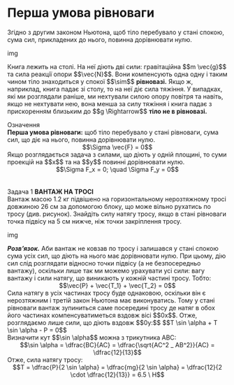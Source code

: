 #  Перша умова рiвноваги

<div class="space">Згiдно з другим законом Ньютона, щоб тiло перебувало у станi спокою, сума сил, прикладених до нього, повинна дорiвнювати нулю.

img

<p class="p3"><div class="space">Книга лежить на столi. На неї дiють двi сили: гравiтацiйна $$m \vec{g}$$ та сила реакцiї опори $$\vec{N}$$. Вони компенсують одна одну i таким чином тiло знаходиться у спокої $$\sim$$ <b>рiвновазi.</b> Якщо ж, наприклад, книга падає зi столу, то на неї дiє сила тяжiння. У випадках, якi ми розглядали ранiше, ми нехтували силою опору повiтря та навiть, якщо не нехтувати нею, вона менша за силу тяжiння i книга падає з прискоренням близьким до $$g \Rightarrow$$ <b>тiло не в рiвновазi.</b></div></p>

<div class="eoz-wrap">
<span class="eoz">Означення</span>
<div class="eoz-text">
<div class="space"><b>Перша умова рiвноваги:</b> щоб тiло перебувало у станi рiвноваги, сума сил, що дiє на нього, повинна дорiвнювати нулю.</div>

<div class="space" align="center">$$\Sigma \vec{F} = 0$$</div>

<div class="space">Якщо розглядається задача з силами, що дiють у однiй площинi, то суми проекцiй на $$x$$ та на $$y$$ повиннi дорiвнювати нулю.</div>

<div align="center">$$\Sigma F_x = 0; \quad \Sigma F_y = 0$$</div>
</div>
</div>
<br>
<br>
<div class="task-wrap">
<span class="task">Задача 1</span> <b>ВАНТАЖ НА ТРОСI</b>
<div class="task-text">
<div class="space">Вантаж масою 1.2 кг пiдвiшено на горизонтальному нерозтяжному тросi довжиною 26 см за допомогою блоку, що може вiльно рухатись по тросу (див. рисунок). Знайдiть силу натягу тросу, якщо в станi рiвноваги точка пiдвiсу на 5 см нижче, нiж точки закрiплення тросу.</div>

img

<div class="space"><b><i>Розв’язок.</i></b> Аби вантаж не ковзав по тросу i залишався у станi спокою сума усiх сил, що дiють на нього має дорiвнювати нулю. При цьому, дiю сил слiд розглядати вiдносно точки пiдвiсу (а не безпосередньо вантажу), оскiльки лише так ми можемо урахувати усi сили: вагу вантажу i сили натягу, що виникають у кожнiй частинi тросу. Тобто:</div>

<div class="space" align="center">$$\vec{P} + \vec{T_1} + \vec{T_2} = 0$$</div>

<div class="space">Сила натягу в усiх частинах тросу буде однаковою, оскiльки вiн є нерозтяжним i третiй закон Ньютона має виконуватись. Тому у станi рiвноваги вантаж зупиниться саме посерединi тросу де натяг в обох його частинах компенсуватиметься вздовж вiсi $$0x$$. Отже, розглядаємо лише сили, що дiють вздовж $$0y:$$ $$T \sin \alpha + T \sin \alpha - P = 0$$</div>

<div class="space">Визначити кут $$\sin \alpha$$ можна з трикутника ABC:</div>

<div class="space" align="center">$$\sin \alpha = \dfrac{BC}{AC} = \dfrac{\sqrt{AC^2 _ AB^2}}{AC} = \dfrac{12}{13}$$</div>

<div class="space">Отже, сила натягу тросу:

<div class="space" align="center">$$T = \dfrac{P}{2 \sin \alpha} = \dfrac{mg}{2 \sin \alpha} = \dfrac{12}{2 \cdot \dfrac{12}{13}} = 6.5 \ Н$$</div>
</div>
</div>


